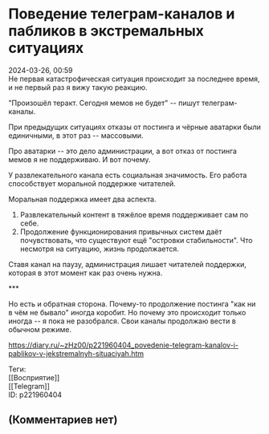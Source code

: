 Поведение телеграм-каналов и пабликов в экстремальных ситуациях
===============================================================

  
2024-03-26, 00:59  
 Не первая катастрофическая ситуация происходит за последнее время, и не первый раз я вижу такую реакцию.   
   
 "Произошёл теракт. Сегодня мемов не будет" -- пишут телеграм-каналы.   
   
 При предыдущих ситуациях отказы от постинга и чёрные аватарки были единичными, в этот раз -- массовыми.   
   
 Про аватарки -- это дело администрации, а вот отказ от постинга мемов я не поддерживаю. И вот почему.   
   
 У развлекательного канала есть социальная значимость. Его работа способствует моральной поддержке читателей.   
   
 Моральная поддержка имеет два аспекта.   
 1. Развлекательный контент в тяжёлое время поддерживает сам по себе.   
 2. Продолжение функционирования привычных систем даёт почувствовать, что существуют ещё "островки стабильности". Что несмотря на ситуацию, жизнь продолжается.   
   
 Ставя канал на паузу, администрация лишает читателей поддержки, которая в этот момент как раз очень нужна.   
   
 \*\*\*   
   
 Но есть и обратная сторона. Почему-то продолжение постинга "как ни в чём не бывало" иногда коробит. Но почему это происходит только иногда -- я пока не разобрался. Свои каналы продолжаю вести в обычном режиме.   
  
<https://diary.ru/~zHz00/p221960404_povedenie-telegram-kanalov-i-pablikov-v-jekstremalnyh-situaciyah.htm>  
  
Теги:  
[[Восприятие]]  
[[Telegram]]  
ID: p221960404  


(Комментариев нет)
------------------